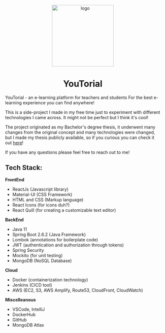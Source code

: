 <p align="center">
  <img src="https://github.com/JasonShuyinta/Youtorial/assets/50492920/977c2ac6-5bab-4516-9268-2ecd759efa1e" alt="logo" width="200"/>
</p>

<div align="center">
<h1>
YouTorial  
</h1> 
</div>

YouTorial - an e-learning platform for teachers and students
For the best e-learning experience you can find anywhere!

This is a side-project I made in my free time just to experiment with different technologies I came across. It might not be perfect but I think it's cool!

The project originated as my Bachelor's degree thesis, it underwent many changes from the original concept and many technologies were changed, but I made my thesis publicly available, so if you curious you can check it out [here](https://amslaurea.unibo.it/22954/)!

If you have any questions please feel free to reach out to me!

## Tech Stack:
**FrontEnd**
- ReactJs (Javascript library)
- Material-UI (CSS Framework)
- HTML and CSS (Markup language)
- React Icons (for icons duh?)
- React Quill (for creating a customizable text editor)

**BackEnd**
- Java 11
- Spring Boot 2.6.2 (Java Framework)
- Lombok (annotations for boilerplate code)
- JWT (authentication and authorization through tokens)
- Spring Security
- Mockito (for unit testing)
- MongoDB (NoSQL Database)

**Cloud**
- Docker (containerization technology)
- Jenkins (CICD tool)
- AWS (EC2, S3, AWS Amplify, Route53, CloudFront, CloudWatch)

**Miscelleanous**
- VSCode, IntelliJ
- DockerHub
- GitHub
- MongoDB Atlas

